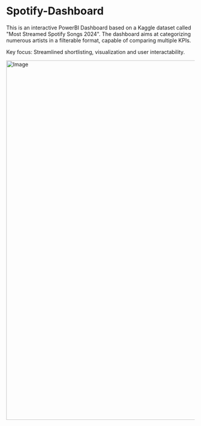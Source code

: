 # Spotify-Dashboard
This is an interactive PowerBI Dashboard based on a Kaggle dataset called "Most Streamed Spotify Songs 2024". The dashboard aims at categorizing numerous artists in a filterable format, capable of comparing multiple KPIs. 

Key focus: Streamlined shortlisting, visualization and user interactability.

<img width="960" alt="Image" src="https://github.com/user-attachments/assets/99eb5846-ea07-4cb1-972b-72d4719a252c" />
